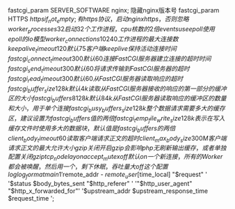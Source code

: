 fastcgi_param SERVER_SOFTWARE nginx; 隐藏nginx版本号
fastcgi_param HTTPS $https if_not_empty; 有https协议，启动nginxhttps，否则忽略
worker_processes 32 启动32个工作进程，cpu核数的2倍
events use epoll 使用epoll的io模型
worker_connections 10240 工作进程的最大连接数
keepalive_timeout 120 默认75 客户端keeplive 保持活动连接时间 
fastcgi_connect_timeout 300 默认60 连接FastCGI服务器建立连接的超时时间
fastcgi_send_timeout 300 默认60 将请求传输到FastCGI服务器的超时
fastcgi_read_timeout 300 默认60 从FastCGI服务器读取响应的超时
fastcgi_buffer_size 128k 默认4k 读取从FastCGI服务器接收的响应的第一部分的缓冲区的大小
fastcgi_buffers 8 128k 默认8 4k 从FastCGI服务器读取响应的缓冲区的数量和大小，用于单个连接 
fastcgi_busy_buffers_size 128k 整个数据请求需要多大的缓存区，建议设置为fastcgi_buffers值的两倍
fastcgi_temp_file_write_size 128k 表示在写入缓存文件时使用多大的数据块，默认值是fastcgi_buffers的两倍
client_body_timeout 60 读取客户端请求正文的超时
client_max_body_size 300M 客户端请求正文的最大允许大小
gzip 关闭 开启gzip会影响php无刷新输出缓存，或者单独配置关闭gzip
tcp_nodelay on 
accept_mutex off 默认on 一个新连接，所有的Worker都会被唤醒，然后用一个，剩下休眠，吞吐量大off这个配置
log
log_format  main1  '$remote_addr - $remote_user [$time_local] "$request" '
                      '$status $body_bytes_sent "$http_referer" '
                      '"$http_user_agent" "$http_x_forwarded_for"'
                       '$upstream_addr $upstream_response_time $request_time ';